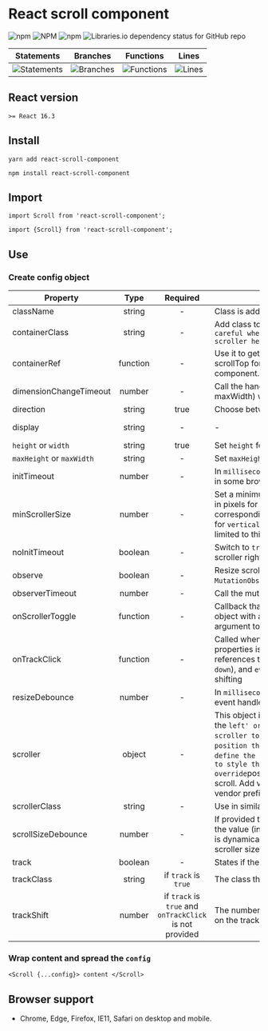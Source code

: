 # React scroll component

![npm](https://img.shields.io/npm/v/react-scroll-component?color=blue&logo=npm)
![NPM](https://img.shields.io/npm/l/react-scroll-component?color=blue&logo=npm)
![npm](https://img.shields.io/npm/dw/react-scroll-component?color=blue&logo=npm)
![Libraries.io dependency status for GitHub repo](https://img.shields.io/librariesio/github/MechoshiPuhanaga/react-scroll-component?logo=GitHub)

| Statements                                                            | Branches                                                            | Functions                                                         | Lines                                                            |
| --------------------------------------------------------------------- | ------------------------------------------------------------------- | ----------------------------------------------------------------- | ---------------------------------------------------------------- |
| ![Statements](https://img.shields.io/badge/Coverage-74.73%25-red.svg) | ![Branches](https://img.shields.io/badge/Coverage-49.17%25-red.svg) | ![Functions](https://img.shields.io/badge/Coverage-70%25-red.svg) | ![Lines](https://img.shields.io/badge/Coverage-75.14%25-red.svg) |

## React version

`>= React 16.3`

## Install

```
yarn add react-scroll-component
```

```
npm install react-scroll-component
```

## Import

```
import Scroll from 'react-scroll-component';
```

```
import {Scroll} from 'react-scroll-component';
```

## Use

### Create config object

| Property                  |   Type   |                        Required                         | Usage                                                                                                                                                                                                                                                                                                                                                                                                                                                                                                                                                       |      Default |
| ------------------------- | :------: | :-----------------------------------------------------: | ----------------------------------------------------------------------------------------------------------------------------------------------------------------------------------------------------------------------------------------------------------------------------------------------------------------------------------------------------------------------------------------------------------------------------------------------------------------------------------------------------------------------------------------------------------- | -----------: |
| className                 |  string  |                            -                            | Class is added to the wrapper element                                                                                                                                                                                                                                                                                                                                                                                                                                                                                                                       |            - |
| containerClass            |  string  |                            -                            | Add class to the inner container that will wrap your content. `Be careful when adding css properties. You might break the scroller here.`                                                                                                                                                                                                                                                                                                                                                                                                                   |            - |
| containerRef              | function |                            -                            | Use it to get a reference to the scrolling container. You can set scrollTop for `vertical` or scrollLeft for `horizontal` from the parent component. Don't forget to clear this reference.                                                                                                                                                                                                                                                                                                                                                                  |            - |
| dimensionChangeTimeout    |  number  |                            -                            | Call the handler for dimension change (height, width, maxHeight, maxWidth) with a timeout in milliseconds                                                                                                                                                                                                                                                                                                                                                                                                                                                   |            - |
| direction                 |  string  |                          true                           | Choose between `vertical` or `horizontal` scroll.                                                                                                                                                                                                                                                                                                                                                                                                                                                                                                           |            - |
| display                   |  string  |                            -                            | -                                                                                                                                                                                                                                                                                                                                                                                                                                                                                                                                                           | inline-block |
| `height` or `width`       |  string  |                          true                           | Set `height` for `vertical` scroll. Set `width` for `horizontal` scroll.                                                                                                                                                                                                                                                                                                                                                                                                                                                                                    |            - |
| `maxHeight` or `maxWidth` |  string  |                            -                            | Set `maxHeight` for `vertical` scroll. Set `maxWidth` for `horizontal` scroll.                                                                                                                                                                                                                                                                                                                                                                                                                                                                              |       `none` |
| initTimeout               |  number  |                            -                            | In `milliseconds`. Needed to ensure correct rendering of the scroller in some browsers and/or devices.                                                                                                                                                                                                                                                                                                                                                                                                                                                      |          200 |
| minScrollerSize           |  number  |                            -                            | Set a minimum scroller `height` in pixels for `vertical` scroll or `width` in pixels for `horizontal` scroll. If a value higher than the corresponding container's size (the scrolling 'window' offsetHeight for `vertical` or offsetWidth for `horizontal`) is set the value will be limited to this container's size.                                                                                                                                                                                                                                     |            0 |
| noInitTimeout             | boolean  |                            -                            | Switch to `true` to switch off the initial timeout and render the scroller right away in `componentDidMount`.                                                                                                                                                                                                                                                                                                                                                                                                                                               |        false |
| observe                   | boolean  |                            -                            | Resize scroller on child and subtree changes using the `MutationObserver API`.                                                                                                                                                                                                                                                                                                                                                                                                                                                                              |         true |
| observerTimeout           |  number  |                            -                            | Call the mutation observer callback with timeout in milliseconds.                                                                                                                                                                                                                                                                                                                                                                                                                                                                                           |            - |
| onScrollerToggle          | function |                            -                            | Callback that will be called after scroller appears or disappears. An object with a boolean property `isDisplayed` will be provided as an argument to the callback.                                                                                                                                                                                                                                                                                                                                                                                         |            - |
| onTrackClick              | function |                            -                            | Called when the track is clicked. An object with the following properties is provided as argument: `container` and `track` are references to the DOM elements, `direction` (-1 for `up` and 1 for `down`), and `event`. If this prop is provided it prevents the default shifting                                                                                                                                                                                                                                                                           |            - |
| resizeDebounce            |  number  |                            -                            | In `milliseconds`. This is used to optimize the calls to the resize event handler.                                                                                                                                                                                                                                                                                                                                                                                                                                                                          |          400 |
| scroller                  |  object  |                            -                            | This object is used as a `style` property on the scroller element. Set the `left' or`right`property for a`vertical`scroll to position the scroller to the left or to the right. Use`top`or`bottom`to position the scroller in a`horizontal`scroll case. Set`width`to define the scroller's width. Set any other valid`CSS`property to style the scroller as long as you don't override`position`,`top`or`bottom`for`vertical`and`left`or`right`for`horizontal` scroll. Add vendor prefixes if necessary. Use PascalCase for the vendor prefixed properties. |            - |
| scrollerClass             |  string  |                            -                            | Use in similar way as the `scroller` property                                                                                                                                                                                                                                                                                                                                                                                                                                                                                                               |            - |
| scrollSizeDebounce        |  number  |                            -                            | If provided the scroller size will be calculated with timeout equal to the value (in milliseconds). Can be useful when the main dimension is dynamically changed with transition. Then this will recalculate the scroller size and display after transition is done.                                                                                                                                                                                                                                                                                        |            - |
| track                     | boolean  |                            -                            | States if the track should be rendered. Defaults to false                                                                                                                                                                                                                                                                                                                                                                                                                                                                                                   |        false |
| trackClass                |  string  |                  if `track` is `true`                   | The class that will be applied to the track element                                                                                                                                                                                                                                                                                                                                                                                                                                                                                                         |            - |
| trackShift                |  number  | if `track` is `true` and `onTrackClick` is not provided | The number of pixels that the container should scroll after clicking on the track                                                                                                                                                                                                                                                                                                                                                                                                                                                                           |            - |

### Wrap content and spread the `config`

```
<Scroll {...config}> content </Scroll>
```

## Browser support

- Chrome, Edge, Firefox, IE11, Safari on desktop and mobile.
